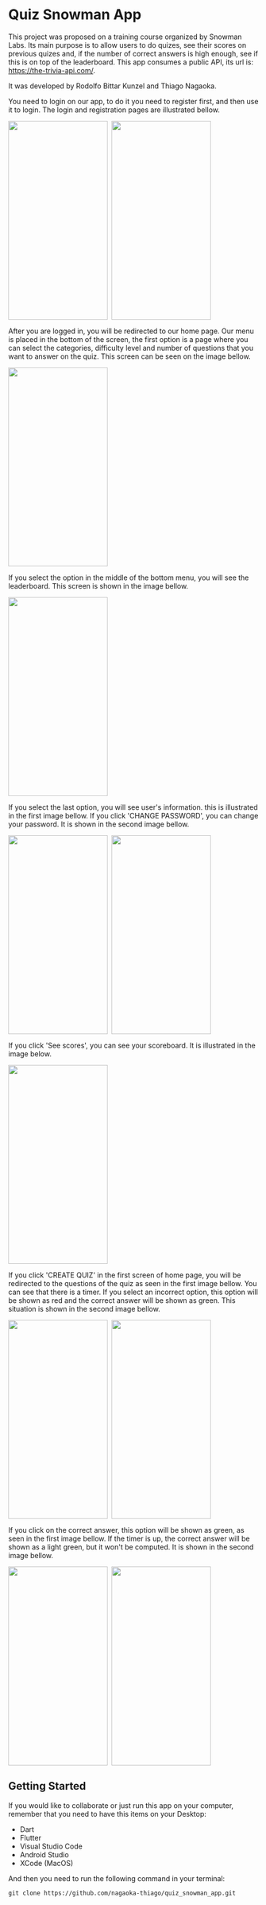# Quiz Snowman App

This project was proposed on a training course organized by Snowman Labs. Its main purpose is to allow users to do quizes, see their scores on previous quizes and, if the number of correct answers is high enough, see if this is on top of the leaderboard. This app consumes a public API, its url is: https://the-trivia-api.com/.

It was developed by Rodolfo Bittar Kunzel and Thiago Nagaoka.

You need to login on our app, to do it you need to register first, and then use it to login. The login and registration pages are illustrated bellow.

<div style="display: flex;">
<img src="screenshots/screen_1.png" width="200" height="400">&nbsp;&nbsp;
<img src="screenshots/screen_2.png" width="200" height="400">
</div>

After you are logged in, you will be redirected to our home page. Our menu is placed in the bottom of the screen, the first option is a page where you can select the categories, difficulty level and number of questions that you want to answer on the quiz. This screen can be seen on the image bellow.

<img src="screenshots/screen_3.png" width="200" height="400">

If you select the option in the middle of the bottom menu, you will see the leaderboard. This screen is shown in the image bellow.

<img src="screenshots/screen_4.png" width="200" height="400">

If you select the last option, you will see user's information. this is illustrated in the first image bellow. If you click 'CHANGE PASSWORD', you can change your password. It is shown in the second image bellow.

<div style="display: flex;">
<img src="screenshots/screen_5.png" width="200" height="400">&nbsp;&nbsp;
<img src="screenshots/screen_6.png" width="200" height="400">
</div>

If you click 'See scores', you can see your scoreboard. It is illustrated in the image below.

<img src="screenshots/screen_7.png" width="200" height="400">

If you click 'CREATE QUIZ' in the first screen of home page, you will be redirected to the questions of the quiz as seen in the first image bellow. You can see that there is a timer. If you select an incorrect option, this option will be shown as red and the correct answer will be shown as green. This situation is shown in the second image bellow.

<div style="display: flex;">
<img src="screenshots/screen_8.png" width="200" height="400">&nbsp;&nbsp;
<img src="screenshots/screen_9.png" width="200" height="400">
</div>

If you click on the correct answer, this option will be shown as green, as seen in the first image bellow. If the timer is up, the correct answer will be shown as a light green, but it won't be computed. It is shown in the second image bellow.

<div style="display: flex;">
<img src="screenshots/screen_10.png" width="200" height="400">&nbsp;&nbsp;
<img src="screenshots/screen_11.png" width="200" height="400">
</div>

## Getting Started

If you would like to collaborate or just run this app on your computer, remember that you need to have this items on your Desktop:

- Dart
- Flutter
- Visual Studio Code
- Android Studio
- XCode (MacOS)

And then you need to run the following command in your terminal:

```
git clone https://github.com/nagaoka-thiago/quiz_snowman_app.git
```